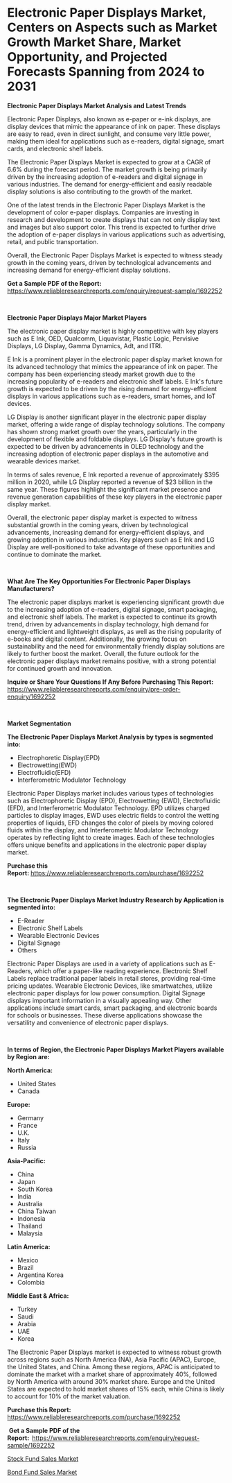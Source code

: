 <p><h1>Electronic Paper Displays Market, Centers on Aspects such as Market Growth Market Share, Market Opportunity, and Projected Forecasts Spanning from 2024 to 2031</h1></p><p><strong>Electronic Paper Displays Market Analysis and Latest Trends</strong></p>
<p><p>Electronic Paper Displays, also known as e-paper or e-ink displays, are display devices that mimic the appearance of ink on paper. These displays are easy to read, even in direct sunlight, and consume very little power, making them ideal for applications such as e-readers, digital signage, smart cards, and electronic shelf labels. </p><p>The Electronic Paper Displays Market is expected to grow at a CAGR of 6.6% during the forecast period. The market growth is being primarily driven by the increasing adoption of e-readers and digital signage in various industries. The demand for energy-efficient and easily readable display solutions is also contributing to the growth of the market.</p><p>One of the latest trends in the Electronic Paper Displays Market is the development of color e-paper displays. Companies are investing in research and development to create displays that can not only display text and images but also support color. This trend is expected to further drive the adoption of e-paper displays in various applications such as advertising, retail, and public transportation.</p><p>Overall, the Electronic Paper Displays Market is expected to witness steady growth in the coming years, driven by technological advancements and increasing demand for energy-efficient display solutions.</p></p>
<p><strong>Get a Sample PDF of the Report:&nbsp;</strong> <a href="https://www.reliableresearchreports.com/enquiry/request-sample/1692252">https://www.reliableresearchreports.com/enquiry/request-sample/1692252</a></p>
<p>&nbsp;</p>
<p><strong>Electronic Paper Displays Major Market Players</strong></p>
<p><p>The electronic paper display market is highly competitive with key players such as E Ink, OED, Qualcomm, Liquavistar, Plastic Logic, Pervisive Displays, LG Display, Gamma Dynamics, Adt, and ITRI. </p><p>E Ink is a prominent player in the electronic paper display market known for its advanced technology that mimics the appearance of ink on paper. The company has been experiencing steady market growth due to the increasing popularity of e-readers and electronic shelf labels. E Ink's future growth is expected to be driven by the rising demand for energy-efficient displays in various applications such as e-readers, smart homes, and IoT devices.</p><p>LG Display is another significant player in the electronic paper display market, offering a wide range of display technology solutions. The company has shown strong market growth over the years, particularly in the development of flexible and foldable displays. LG Display's future growth is expected to be driven by advancements in OLED technology and the increasing adoption of electronic paper displays in the automotive and wearable devices market.</p><p>In terms of sales revenue, E Ink reported a revenue of approximately $395 million in 2020, while LG Display reported a revenue of $23 billion in the same year. These figures highlight the significant market presence and revenue generation capabilities of these key players in the electronic paper display market. </p><p>Overall, the electronic paper display market is expected to witness substantial growth in the coming years, driven by technological advancements, increasing demand for energy-efficient displays, and growing adoption in various industries. Key players such as E Ink and LG Display are well-positioned to take advantage of these opportunities and continue to dominate the market.</p></p>
<p>&nbsp;</p>
<p><strong>What Are The Key Opportunities For Electronic Paper Displays Manufacturers?</strong></p>
<p><p>The electronic paper displays market is experiencing significant growth due to the increasing adoption of e-readers, digital signage, smart packaging, and electronic shelf labels. The market is expected to continue its growth trend, driven by advancements in display technology, high demand for energy-efficient and lightweight displays, as well as the rising popularity of e-books and digital content. Additionally, the growing focus on sustainability and the need for environmentally friendly display solutions are likely to further boost the market. Overall, the future outlook for the electronic paper displays market remains positive, with a strong potential for continued growth and innovation.</p></p>
<p><strong>Inquire or Share Your Questions If Any Before Purchasing This Report:</strong> <a href="https://www.reliableresearchreports.com/enquiry/pre-order-enquiry/1692252">https://www.reliableresearchreports.com/enquiry/pre-order-enquiry/1692252</a></p>
<p>&nbsp;</p>
<p><strong>Market Segmentation</strong></p>
<p><strong>The Electronic Paper Displays Market Analysis by types is segmented into:</strong></p>
<p><ul><li>Electrophoretic Display(EPD)</li><li>Electrowetting(EWD)</li><li>Electrofluidic(EFD)</li><li>Interferometric Modulator Technology</li></ul></p>
<p><p>Electronic Paper Displays market includes various types of technologies such as Electrophoretic Display (EPD), Electrowetting (EWD), Electrofluidic (EFD), and Interferometric Modulator Technology. EPD utilizes charged particles to display images, EWD uses electric fields to control the wetting properties of liquids, EFD changes the color of pixels by moving colored fluids within the display, and Interferometric Modulator Technology operates by reflecting light to create images. Each of these technologies offers unique benefits and applications in the electronic paper display market.</p></p>
<p><strong>Purchase this Report:&nbsp;</strong><a href="https://www.reliableresearchreports.com/purchase/1692252">https://www.reliableresearchreports.com/purchase/1692252</a></p>
<p>&nbsp;</p>
<p><strong>The Electronic Paper Displays Market Industry Research by Application is segmented into:</strong></p>
<p><ul><li>E-Reader</li><li>Electronic Shelf Labels</li><li>Wearable Electronic Devices</li><li>Digital Signage</li><li>Others</li></ul></p>
<p><p>Electronic Paper Displays are used in a variety of applications such as E-Readers, which offer a paper-like reading experience. Electronic Shelf Labels replace traditional paper labels in retail stores, providing real-time pricing updates. Wearable Electronic Devices, like smartwatches, utilize electronic paper displays for low power consumption. Digital Signage displays important information in a visually appealing way. Other applications include smart cards, smart packaging, and electronic boards for schools or businesses. These diverse applications showcase the versatility and convenience of electronic paper displays.</p></p>
<p>&nbsp;</p>
<p><strong>In terms of Region, the Electronic Paper Displays Market Players available by Region are:</strong></p>
<p>
    <p> <strong> North America: </strong>
        <ul>
            <li>United States</li>
            <li>Canada</li>
        </ul>
        </p> 
    <p> <strong> Europe: </strong>
        <ul>
            <li>Germany</li>
            <li>France</li>
            <li>U.K.</li>
            <li>Italy</li>
            <li>Russia</li>
        </ul>
        </p> 
    <p> <strong> Asia-Pacific: </strong>
        <ul>
            <li>China</li>
            <li>Japan</li>
            <li>South Korea</li>
            <li>India</li>
            <li>Australia</li>
            <li>China Taiwan</li>
            <li>Indonesia</li>
            <li>Thailand</li>
            <li>Malaysia</li>
        </ul>
        </p> 
    <p> <strong> Latin America: </strong>
        <ul>
            <li>Mexico</li>
            <li>Brazil</li>
            <li>Argentina Korea</li>
            <li>Colombia</li>
        </ul>
        </p> 
    <p> <strong> Middle East & Africa: </strong>
        <ul>
            <li>Turkey</li>
            <li>Saudi</li>
            <li>Arabia</li>
            <li>UAE</li>
            <li>Korea</li>
        </ul>
    </p>
    </p>
<p><p>The Electronic Paper Displays market is expected to witness robust growth across regions such as North America (NA), Asia Pacific (APAC), Europe, the United States, and China. Among these regions, APAC is anticipated to dominate the market with a market share of approximately 40%, followed by North America with around 30% market share. Europe and the United States are expected to hold market shares of 15% each, while China is likely to account for 10% of the market valuation.</p></p>
<p><strong>Purchase this Report: </strong><a href="https://www.reliableresearchreports.com/purchase/1692252">https://www.reliableresearchreports.com/purchase/1692252</a></p>
<p>&nbsp;<strong>Get a Sample PDF of the Report:&nbsp;&nbsp;</strong><a href="https://www.reliableresearchreports.com/enquiry/request-sample/1692252">https://www.reliableresearchreports.com/enquiry/request-sample/1692252</a></p>
<p><strong></strong></p>
<p><p><a href="https://issuu.com/reportprime-2/docs/stock-fund-sales-market-size-2030.pptx">Stock Fund Sales Market</a></p><p><a href="https://issuu.com/reportprime-2/docs/bond-fund-sales-market-size-2030.pptx">Bond Fund Sales Market</a></p></p>